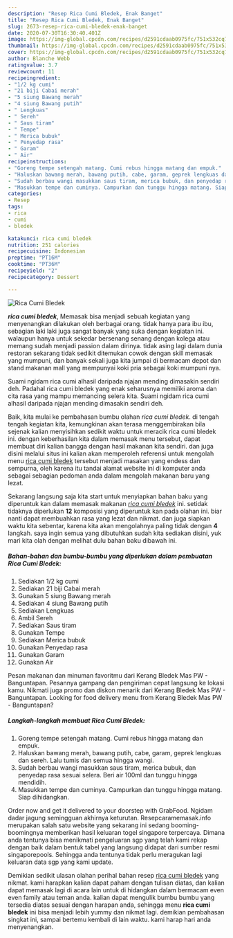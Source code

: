 ```yaml
---
description: "Resep Rica Cumi Bledek, Enak Banget"
title: "Resep Rica Cumi Bledek, Enak Banget"
slug: 2673-resep-rica-cumi-bledek-enak-banget
date: 2020-07-30T16:30:40.401Z
image: https://img-global.cpcdn.com/recipes/d2591cdaab0975fc/751x532cq70/rica-cumi-bledek-foto-resep-utama.jpg
thumbnail: https://img-global.cpcdn.com/recipes/d2591cdaab0975fc/751x532cq70/rica-cumi-bledek-foto-resep-utama.jpg
cover: https://img-global.cpcdn.com/recipes/d2591cdaab0975fc/751x532cq70/rica-cumi-bledek-foto-resep-utama.jpg
author: Blanche Webb
ratingvalue: 3.7
reviewcount: 11
recipeingredient:
- "1/2 kg cumi"
- "21 biji Cabai merah"
- "5 siung Bawang merah"
- "4 siung Bawang putih"
- " Lengkuas"
- " Sereh"
- " Saus tiram"
- " Tempe"
- " Merica bubuk"
- " Penyedap rasa"
- " Garam"
- " Air"
recipeinstructions:
- "Goreng tempe setengah matang. Cumi rebus hingga matang dan empuk."
- "Haluskan bawang merah, bawang putih, cabe, garam, geprek lengkuas dan sereh. Lalu tumis dan semua hingga wangi."
- "Sudah berbau wangi masukkan saus tiram, merica bubuk, dan penyedap rasa sesuai selera. Beri air 100ml dan tunggu hingga mendidih."
- "Masukkan tempe dan cuminya. Campurkan dan tunggu hingga matang. Siap dihidangkan."
categories:
- Resep
tags:
- rica
- cumi
- bledek

katakunci: rica cumi bledek 
nutrition: 251 calories
recipecuisine: Indonesian
preptime: "PT16M"
cooktime: "PT36M"
recipeyield: "2"
recipecategory: Dessert

---
```



![Rica Cumi Bledek](https://img-global.cpcdn.com/recipes/d2591cdaab0975fc/751x532cq70/rica-cumi-bledek-foto-resep-utama.jpg)

<b><i>rica cumi bledek</i></b>, Memasak bisa menjadi sebuah kegiatan yang menyenangkan dilakukan oleh berbagai orang. tidak hanya para ibu ibu, sebagian laki laki juga sangat banyak yang suka dengan kegiatan ini. walaupun hanya untuk sekedar bersenang senang dengan kolega atau memang sudah menjadi passion dalam dirinya. tidak asing lagi dalam dunia restoran sekarang tidak sedikit ditemukan cowok dengan skill memasak yang mumpuni, dan banyak sekali juga kita jumpai di bermacam depot dan stand makanan mall yang mempunyai koki pria sebagai koki mumpuni nya.

Suami ngidam rica cumi alhasil daripada njajan mending dimasakin sendiri deh. Padahal rica cumi bledek yang enak seharusnya memiliki aroma dan cita rasa yang mampu memancing selera kita. Suami ngidam rica cumi alhasil daripada njajan mending dimasakin sendiri deh.

Baik, kita mulai ke pembahasan bumbu olahan <i>rica cumi bledek</i>. di tengah tengah kegiatan kita, kemungkinan akan terasa menggembirakan bila sejenak kalian menyisihkan sedikit waktu untuk meracik rica cumi bledek ini. dengan keberhasilan kita dalam memasak menu tersebut, dapat membuat diri kalian bangga dengan hasil makanan kita sendiri. dan juga disini melalui situs ini kalian akan memperoleh referensi untuk mengolah menu <u>rica cumi bledek</u> tersebut menjadi masakan yang endess dan sempurna, oleh karena itu tandai alamat website ini di komputer anda sebagai sebagian pedoman anda dalam mengolah makanan baru yang lezat.


Sekarang langsung saja kita start untuk menyiapkan bahan baku yang diperuntuk kan dalam memasak makanan <u><i>rica cumi bledek</i></u> ini. setidak tidaknya diperlukan <b>12</b> komposisi yang diperuntuk kan pada olahan ini. biar nanti dapat membuahkan rasa yang lezat dan nikmat. dan juga siapkan waktu kita sebentar, karena kita akan mengolahnya paling tidak dengan <b>4</b> langkah. saya ingin semua yang dibutuhkan sudah kita sediakan disini, yuk mari kita olah dengan melihat dulu bahan baku dibawah ini.

<!--inarticleads1-->

##### Bahan-bahan dan bumbu-bumbu yang diperlukan dalam pembuatan Rica Cumi Bledek:

1. Sediakan 1/2 kg cumi
1. Sediakan 21 biji Cabai merah
1. Gunakan 5 siung Bawang merah
1. Sediakan 4 siung Bawang putih
1. Sediakan  Lengkuas
1. Ambil  Sereh
1. Sediakan  Saus tiram
1. Gunakan  Tempe
1. Sediakan  Merica bubuk
1. Gunakan  Penyedap rasa
1. Gunakan  Garam
1. Gunakan  Air


Pesan makanan dan minuman favoritmu dari Kerang Bledek Mas PW - Banguntapan. Pesannya gampang dan pengiriman cepat langsung ke lokasi kamu. Nikmati juga promo dan diskon menarik dari Kerang Bledek Mas PW - Banguntapan. Looking for food delivery menu from Kerang Bledek Mas PW - Banguntapan? 

<!--inarticleads2-->

##### Langkah-langkah membuat Rica Cumi Bledek:

1. Goreng tempe setengah matang. Cumi rebus hingga matang dan empuk.
1. Haluskan bawang merah, bawang putih, cabe, garam, geprek lengkuas dan sereh. Lalu tumis dan semua hingga wangi.
1. Sudah berbau wangi masukkan saus tiram, merica bubuk, dan penyedap rasa sesuai selera. Beri air 100ml dan tunggu hingga mendidih.
1. Masukkan tempe dan cuminya. Campurkan dan tunggu hingga matang. Siap dihidangkan.


Order now and get it delivered to your doorstep with GrabFood. Ngidam dadar jagung semingguan akhirnya keturutan. Resepcaramemasak.info merupakan salah satu website yang sekarang ini sedang booming-boomingnya memberikan hasil keluaran togel singapore terpercaya. Dimana anda tentunya bisa menikmati pengeluaran sgp yang telah kami rekap dengan baik dalam bentuk tabel yang langsung didapat dari sumber resmi singaporepools. Sehingga anda tentunya tidak perlu meragukan lagi keluaran data sgp yang kami update. 

Demikian sedikit ulasan olahan perihal bahan resep <u>rica cumi bledek</u> yang nikmat. kami harapkan kalian dapat paham dengan tulisan diatas, dan kalian dapat memasak lagi di acara lain untuk di hidangkan dalam bermacam even even family atau teman anda. kalian dapat mengulik bumbu bumbu yang tersedia diatas sesuai dengan harapan anda, sehingga menu <b>rica cumi bledek</b> ini bisa menjadi lebih yummy dan nikmat lagi. demikian pembahasan singkat ini, sampai bertemu kembali di lain waktu. kami harap hari anda menyenangkan.
